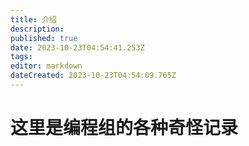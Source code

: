 ```yaml
---
title: 介绍
description: 
published: true
date: 2023-10-23T04:54:41.253Z
tags: 
editor: markdown
dateCreated: 2023-10-23T04:54:09.765Z
---
```


# 这里是编程组的各种奇怪记录